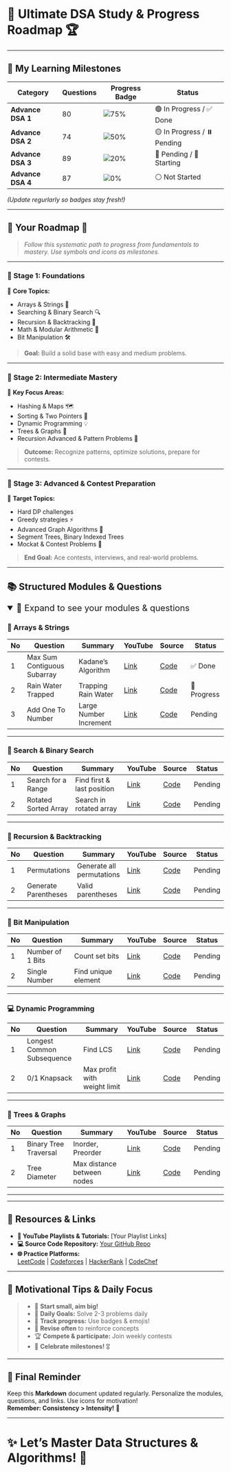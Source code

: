 # 🚀 Ultimate DSA Study & Progress Roadmap 🏆

---

## 🎯 My Learning Milestones

| **Category**                     | **Questions** | **Progress Badge**   | **Status**                   |
|----------------------------------|----------------|----------------------|------------------------------|
| **Advance DSA 1**                | 80             | ![75%](https://img.shields.io/badge/Progress-75%25-brightgreen) | 🟢 In Progress / ✅ Done |
| **Advance DSA 2**                | 74             | ![50%](https://img.shields.io/badge/Progress-50%25-yellow) | 🟡 In Progress / ⏸️ Pending |
| **Advance DSA 3**                | 89             | ![20%](https://img.shields.io/badge/Progress-20%25-red) | 🔴 Pending / 🚧 Starting |
| **Advance DSA 4**                | 87             | ![0%](https://img.shields.io/badge/Progress-0%25-gray) | ⚪ Not Started |

*(Update regurlarly so badges stay fresh!)*

---

## 📌 Your Roadmap 🚀

> _Follow this systematic path to progress from fundamentals to mastery. Use symbols and icons as milestones._

---

### 🌟 Stage 1: Foundations

🔹 **Core Topics:**
- Arrays & Strings 📖
- Searching & Binary Search 🔍
- Recursion & Backtracking 🔄
- Math & Modular Arithmetic 🧮
- Bit Manipulation 🛠️

> **Goal:** Build a solid base with easy and medium problems.

---

### 🌟 Stage 2: Intermediate Mastery

🔹 **Key Focus Areas:**
- Hashing & Maps 🗺️
- Sorting & Two Pointers 🔄
- Dynamic Programming 💡
- Trees & Graphs 🌳
- Recursion Advanced & Pattern Problems 🔄

> **Outcome:** Recognize patterns, optimize solutions, prepare for contests.

---

### 🌟 Stage 3: Advanced & Contest Preparation

🔹 **Target Topics:**
- Hard DP challenges
- Greedy strategies ⚡
- Advanced Graph Algorithms 🌉
- Segment Trees, Binary Indexed Trees
- Mockat & Contest Problems 🏁

> **End Goal:** Ace contests, interviews, and real-world problems.

---

## 📚 Structured Modules & Questions

<details open>
<summary style="font-size:20px;">🔑 Expand to see your modules & questions</summary>

### 🌟 Arrays & Strings

| No | Question | Summary | YouTube | Source | Status |
|----|------------|---------|---------|---------|--------|
| 1  | Max Sum Contiguous Subarray | Kadane’s Algorithm | [Link](#) | [Code](#) | ✅ Done |
| 2  | Rain Water Trapped | Trapping Rain Water | [Link](#) | [Code](#) | 🚧 Progress |
| 3  | Add One To Number | Large Number Increment | [Link](#) | [Code](#) | Pending |

---

### 🔎 Search & Binary Search

| No | Question | Summary | YouTube | Source | Status |
|----|------------|---------|---------|---------|--------|
| 1  | Search for a Range | Find first & last position | [Link](#) | [Code](#) | Pending |
| 2  | Rotated Sorted Array | Search in rotated array | [Link](#) | [Code](#) | Pending |

---

### 🔄 Recursion & Backtracking

| No | Question | Summary | YouTube | Source | Status |
|----|------------|---------|---------|---------|--------|
| 1  | Permutations | Generate all permutations | [Link](#) | [Code](#) | Pending |
| 2  | Generate Parentheses | Valid parentheses | [Link](#) | [Code](#) | Pending |

---

### 🧬 Bit Manipulation

| No | Question | Summary | YouTube | Source | Status |
|----|------------|---------|---------|---------|--------|
| 1  | Number of 1 Bits | Count set bits | [Link](#) | [Code](#) | Pending |
| 2  | Single Number | Find unique element | [Link](#) | [Code](#) | Pending |

---

### 💻 Dynamic Programming

| No | Question | Summary | YouTube | Source | Status |
|----|------------|---------|---------|---------|--------|
| 1  | Longest Common Subsequence | Find LCS | [Link](#) | [Code](#) | Pending |
| 2  | 0/1 Knapsack | Max profit with weight limit | [Link](#) | [Code](#) | Pending |

---

### 🌳 Trees & Graphs

| No | Question | Summary | YouTube | Source | Status |
|----|------------|---------|---------|---------|--------|
| 1  | Binary Tree Traversal | Inorder, Preorder | [Link](#) | [Code](#) | Pending |
| 2  | Tree Diameter | Max distance between nodes | [Link](#) | [Code](#) | Pending |

---

</details>

---

## 🔗 Resources & Links

- **🎥 YouTube Playlists & Tutorials:** [Your Playlist Links]  
- **💻 Source Code Repository:** [Your GitHub Repo](#)  
- **🌐 Practice Platforms:**  
  [LeetCode](https://leetcode.com) | [Codeforces](https://codeforces.com) | [HackerRank](https://www.hackerrank.com) | [CodeChef](https://www.codechef.com)

---

## 🧐 **Motivational Tips & Daily Focus**

> - 🌅 **Start small, aim big!**  
> - 📅 **Daily Goals:** Solve 2-3 problems daily  
> - 🏅 **Track progress:** Use badges & emojis!  
> - 🔁 **Revise often** to reinforce concepts  
> - 🏆 **Compete & participate:** Join weekly contests  
> - 🎉 **Celebrate milestones!** 🎖️

---

## 🙌 **Final Reminder**

Keep this **Markdown** document updated regularly. Personalize the modules, questions, and links. Use icons for motivation!  
**Remember: Consistency > Intensity!** 💪

---

# ✨ **Let’s Master Data Structures & Algorithms!** 🚀
